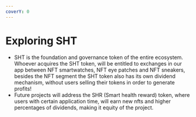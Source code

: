 ```yaml
---
coverY: 0
---
```


# Exploring SHT

* SHT is the foundation and governance token of the entire ecosystem. Whoever acquires the SHT token, will be entitled to exchanges in our app between NFT smartwatches, NFT eye patches and NFT sneakers, besides the NFT segment the SHT token also has its own dividend mechanism, without users selling their tokens in order to generate profits!
* Future projects will address the SHR (Smart health reward) token, where users with certain application time, will earn new nfts and higher percentages of dividends, making it equity of the project.

